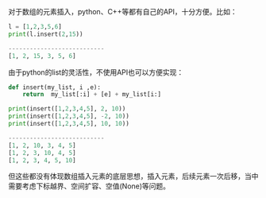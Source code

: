 对于数组的元素插入，python、C++等都有自己的API，十分方便。比如：

```python
l = [1,2,3,5,6]
print(l.insert(2,15))

---------------------------
[1, 2, 15, 3, 5, 6]
```

由于python的list的灵活性，不使用API也可以方便实现：

```python
def insert(my_list, i ,e):
    return  my_list[:i] + [e] + my_list[i:]

print(insert([1,2,3,4,5], 2, 10))    
print(insert([1,2,3,4,5], -2, 10))
print(insert([1,2,3,4,5], 10, 10))

---------------------------
[1, 2, 10, 3, 4, 5]
[1, 2, 3, 10, 4, 5]
[1, 2, 3, 4, 5, 10]
```

但这些都没有体现数组插入元素的底层思想，插入元素，后续元素一次后移，当中需要考虑下标越界、空间扩容、空值(None)等问题。